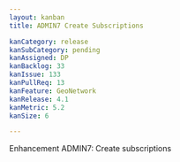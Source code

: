 ```yaml
---
layout: kanban
title: ADMIN7 Create Subscriptions

kanCategory: release
kanSubCategory: pending
kanAssigned: DP
kanBacklog: 33
kanIssue: 133
kanPullReq: 13
kanFeature: GeoNetwork
kanRelease: 4.1
kanMetric: 5.2
kanSize: 6

---
```


Enhancement ADMIN7: Create subscriptions
